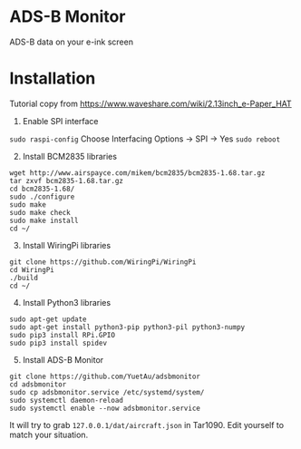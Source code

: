 # ADS-B Monitor
ADS-B data on your e-ink screen

# Installation

Tutorial copy from https://www.waveshare.com/wiki/2.13inch_e-Paper_HAT

1. Enable SPI interface

`sudo raspi-config` Choose Interfacing Options -> SPI -> Yes `sudo reboot`

2. Install BCM2835 libraries 

```
wget http://www.airspayce.com/mikem/bcm2835/bcm2835-1.68.tar.gz
tar zxvf bcm2835-1.68.tar.gz 
cd bcm2835-1.68/
sudo ./configure
sudo make
sudo make check
sudo make install
cd ~/
```

3. Install WiringPi libraries 

```
git clone https://github.com/WiringPi/WiringPi
cd WiringPi
./build
cd ~/
```

4. Install Python3 libraries 

```
sudo apt-get update
sudo apt-get install python3-pip python3-pil python3-numpy
sudo pip3 install RPi.GPIO
sudo pip3 install spidev
```

5. Install ADS-B Monitor

```
git clone https://github.com/YuetAu/adsbmonitor
cd adsbmonitor
sudo cp adsbmonitor.service /etc/systemd/system/
sudo systemctl daemon-reload
sudo systemctl enable --now adsbmonitor.service
```

It will try to grab `127.0.0.1/dat/aircraft.json` in Tar1090. Edit yourself to match your situation.
